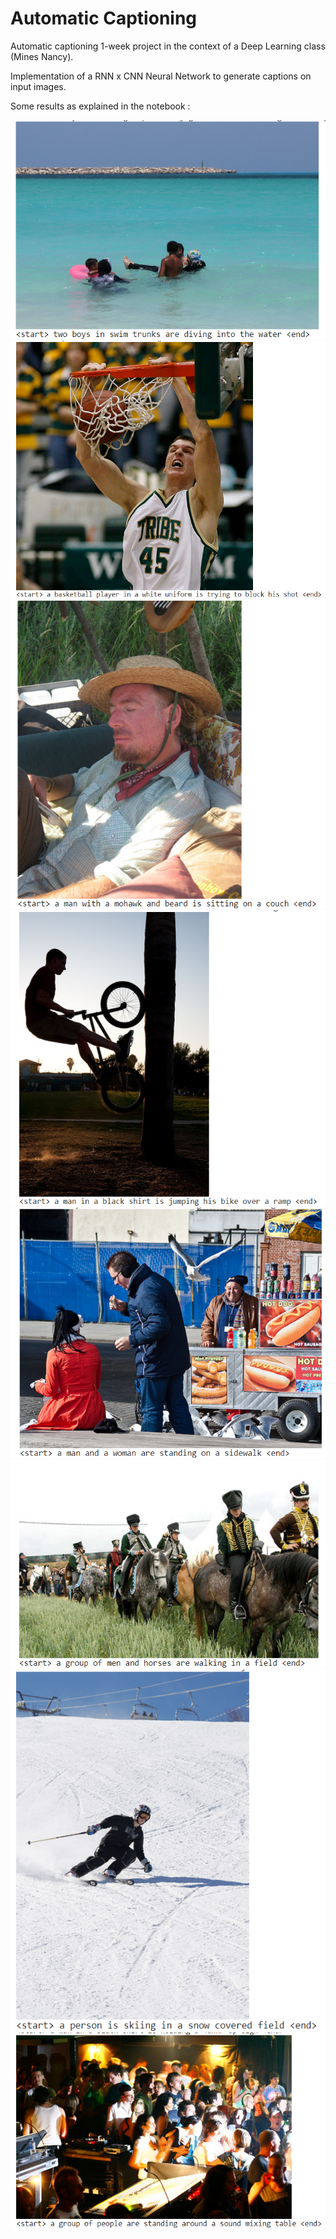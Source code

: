 # Automatic Captioning
Automatic captioning 1-week project in the context of a Deep Learning class (Mines Nancy).

Implementation of a RNN x CNN Neural Network to generate captions on input images.

Some results as explained in the notebook :

![1](Results/example1.png)
![2](Results/example2.png)
![3](Results/example3.png)
![4](Results/example4.png)
![5](Results/example5.png)
![6](Results/example6.png)
![7](Results/example7.png)
![8](Results/example8.png)
